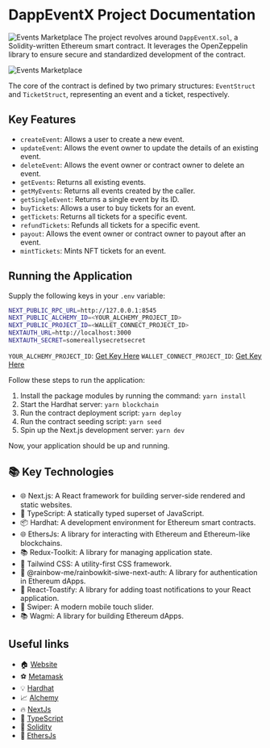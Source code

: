 # DappEventX Project Documentation

<!-- Read the full tutorial here: **[>> How to build a Decentralized Event Marketplace with Next.js, TypeScript, Tailwind CSS, and Solidity](https://daltonic.github.io)** -->

![Events Marketplace](./screenshots/0.png)
The project revolves around `DappEventX.sol`, a Solidity-written Ethereum smart contract. It leverages the OpenZeppelin library to ensure secure and standardized development of the contract.

![Events Marketplace](./screenshots/1.png)

The core of the contract is defined by two primary structures: `EventStruct` and `TicketStruct`, representing an event and a ticket, respectively.

## Key Features

- `createEvent`: Allows a user to create a new event.
- `updateEvent`: Allows the event owner to update the details of an existing event.
- `deleteEvent`: Allows the event owner or contract owner to delete an event.
- `getEvents`: Returns all existing events.
- `getMyEvents`: Returns all events created by the caller.
- `getSingleEvent`: Returns a single event by its ID.
- `buyTickets`: Allows a user to buy tickets for an event.
- `getTickets`: Returns all tickets for a specific event.
- `refundTickets`: Refunds all tickets for a specific event.
- `payout`: Allows the event owner or contract owner to payout after an event.
- `mintTickets`: Mints NFT tickets for an event.

## Running the Application

Supply the following keys in your `.env` variable:

```sh
NEXT_PUBLIC_RPC_URL=http://127.0.0.1:8545
NEXT_PUBLIC_ALCHEMY_ID=<YOUR_ALCHEMY_PROJECT_ID>
NEXT_PUBLIC_PROJECT_ID=<WALLET_CONNECT_PROJECT_ID>
NEXTAUTH_URL=http://localhost:3000
NEXTAUTH_SECRET=somereallysecretsecret
```

`YOUR_ALCHEMY_PROJECT_ID`: [Get Key Here](https://dashboard.alchemy.com/)
`WALLET_CONNECT_PROJECT_ID`: [Get Key Here](https://cloud.walletconnect.com/sign-in)

Follow these steps to run the application:

1. Install the package modules by running the command: `yarn install`
2. Start the Hardhat server: `yarn blockchain`
3. Run the contract deployment script: `yarn deploy`
4. Run the contract seeding script: `yarn seed`
5. Spin up the Next.js development server: `yarn dev`

Now, your application should be up and running.

## 📚 Key Technologies

- 🌐 Next.js: A React framework for building server-side rendered and static websites.
- 📘 TypeScript: A statically typed superset of JavaScript.
- 📦 Hardhat: A development environment for Ethereum smart contracts.
- 🌐 EthersJs: A library for interacting with Ethereum and Ethereum-like blockchains.
- 📚 Redux-Toolkit: A library for managing application state.
- 🎨 Tailwind CSS: A utility-first CSS framework.
- 🌈 @rainbow-me/rainbowkit-siwe-next-auth: A library for authentication in Ethereum dApps.
- 📝 React-Toastify: A library for adding toast notifications to your React application.
- 📜 Swiper: A modern mobile touch slider.
- 📚 Wagmi: A library for building Ethereum dApps.

## Useful links

- 🏠 [Website](https://dappmentors.org/)
- ⚽ [Metamask](https://metamask.io/)
- 💡 [Hardhat](https://hardhat.org/)
- 📈 [Alchemy](https://dashboard.alchemy.com/)
- 🔥 [NextJs](https://nextjs.org/)
- 🎅 [TypeScript](https://www.typescriptlang.org/)
- 🐻 [Solidity](https://soliditylang.org/)
- 👀 [EthersJs](https://docs.ethers.io/v5/)